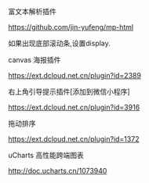 富文本解析插件

https://github.com/jin-yufeng/mp-html



如果出现底部滚动条,设置display.



canvas 海报插件

https://ext.dcloud.net.cn/plugin?id=2389



右上角引导提示插件[添加到微信小程序]

https://ext.dcloud.net.cn/plugin?id=3916



拖动排序

https://ext.dcloud.net.cn/plugin?id=1372



uCharts 高性能跨端图表

http://doc.ucharts.cn/1073940